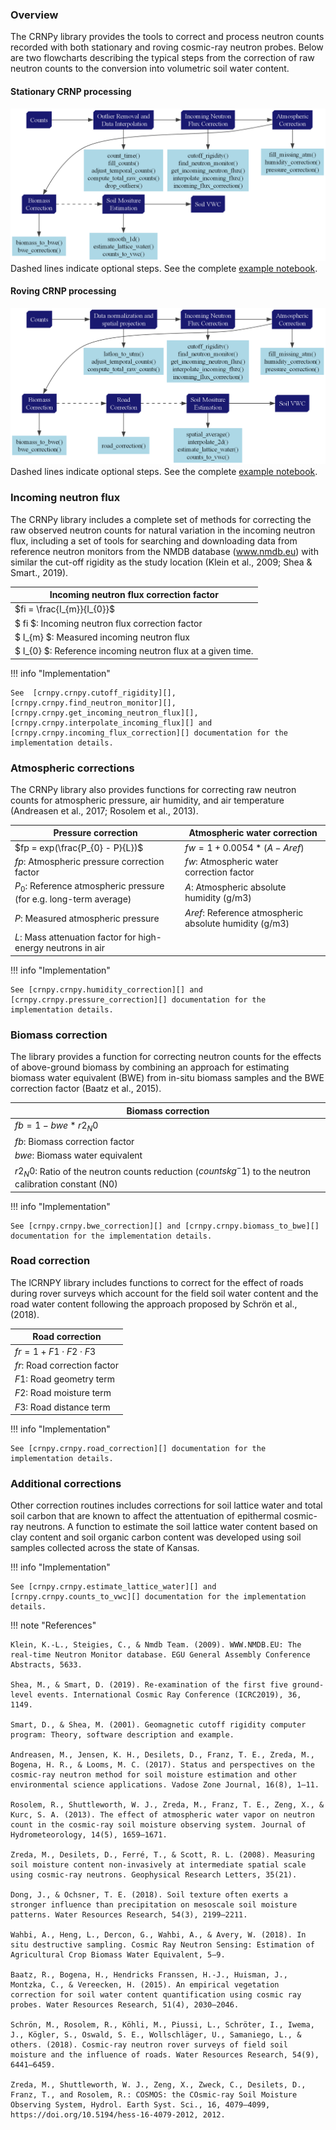 ### Overview

The CRNPy library provides the tools to correct and process neutron counts recorded with both stationary and roving cosmic-ray neutron probes. Below are two flowcharts describing the typical steps from the correction of raw neutron counts to the conversion into volumetric soil water content.

#### Stationary CRNP processing

![CRNPy Processing Workflow](img/workflow_rdt.png)
Dashed lines indicate optional steps. See the complete [example notebook](../examples/stationary/example_RDT_station/).


#### Roving CRNP processing

![CRNPy Processing Workflow](img/workflow_hydroinnova.png)
Dashed lines indicate optional steps. See the complete [example notebook](../examples/rover/Hydroinnova_rover_example/).

### Incoming neutron flux
The CRNPy library includes a complete set of methods for correcting the raw observed neutron counts for natural variation in the incoming neutron flux, including a set of tools for searching and downloading data from reference neutron monitors from the NMDB database (www.nmdb.eu) with similar the cut-off rigidity as the study location (Klein et al., 2009; Shea & Smart., 2019).

| Incoming neutron flux correction factor|
|---------------------------------|
|$fi = \frac{I_{m}}{I_{0}}$|
|$ fi $: Incoming neutron flux correction factor|
|$ I_{m} $: Measured incoming neutron flux|
|$ I_{0} $: Reference incoming neutron flux at a given time.|

!!! info "Implementation"

    See  [crnpy.crnpy.cutoff_rigidity][], [crnpy.crnpy.find_neutron_monitor][], [crnpy.crnpy.get_incoming_neutron_flux][], [crnpy.crnpy.interpolate_incoming_flux][] and [crnpy.crnpy.incoming_flux_correction][] documentation for the implementation details.

### Atmospheric corrections
The CRNPy library also provides functions for correcting raw neutron counts for atmospheric pressure, air humidity, and air temperature (Andreasen et al., 2017; Rosolem et al., 2013).

| Pressure correction | Atmospheric water correction |
|---------------------|------------------------------|
|$fp = exp(\frac{P_{0} - P}{L})$ | $fw = 1 + 0.0054*(A - Aref)$ |
|$fp$: Atmospheric pressure correction factor | $fw$: Atmospheric water correction factor
|$P_{0}$: Reference atmospheric pressure (for e.g. long-term average) | $A$: Atmospheric absolute humidity (g/m3)
|$P$: Measured atmospheric pressure | $Aref$: Reference atmospheric absolute humidity (g/m3)
|$L$: Mass attenuation factor for high-energy neutrons in air | |

!!! info "Implementation"

    See [crnpy.crnpy.humidity_correction][] and [crnpy.crnpy.pressure_correction][] documentation for the implementation details.

### Biomass correction
The library provides a function for correcting neutron counts for the effects of above-ground biomass by combining an approach for estimating biomass water equivalent (BWE) from in-situ biomass samples and the BWE correction factor (Baatz et al., 2015).

| Biomass correction |
|--------------------|
|$fb = 1 - bwe*r2_N0$ |
|$fb$: Biomass correction factor |
|$bwe$: Biomass water equivalent |
|$r2_N0$: Ratio of the neutron counts reduction ($counts kg^-1$) to the neutron calibration constant (N0) |

!!! info "Implementation"

    See [crnpy.crnpy.bwe_correction][] and [crnpy.crnpy.biomass_to_bwe][] documentation for the implementation details.

### Road correction
The lCRNPY library includes functions to correct for the effect of roads during rover surveys which account for the field soil water content and the road water content following the approach proposed by Schrön et al., (2018).

| Road correction |
|-----------------|
|$fr = 1 + F1 \cdot F2 \cdot F3$ |
|$fr$: Road correction factor |
|$F1$: Road geometry term |
|$F2$: Road moisture term |
|$F3$: Road distance term |

!!! info "Implementation"

    See [crnpy.crnpy.road_correction][] documentation for the implementation details.

### Additional corrections

Other correction routines includes corrections for soil lattice water and total soil carbon that are known to affect the attentuation of epithermal cosmic-ray neutrons. A function to estimate the soil lattice water content based on clay content and soil organic carbon content was developed using soil samples collected across the state of Kansas.


!!! info "Implementation"

    See [crnpy.crnpy.estimate_lattice_water][] and [crnpy.crnpy.counts_to_vwc][] documentation for the implementation details.


!!! note "References"

    Klein, K.-L., Steigies, C., & Nmdb Team. (2009). WWW.NMDB.EU: The real-time Neutron Monitor database. EGU General Assembly Conference Abstracts, 5633.
    
    Shea, M., & Smart, D. (2019). Re-examination of the first five ground-level events. International Cosmic Ray Conference (ICRC2019), 36, 1149.
    
    Smart, D., & Shea, M. (2001). Geomagnetic cutoff rigidity computer program: Theory, software description and example.
    
    Andreasen, M., Jensen, K. H., Desilets, D., Franz, T. E., Zreda, M., Bogena, H. R., & Looms, M. C. (2017). Status and perspectives on the cosmic-ray neutron method for soil moisture estimation and other environmental science applications. Vadose Zone Journal, 16(8), 1–11.
    
    Rosolem, R., Shuttleworth, W. J., Zreda, M., Franz, T. E., Zeng, X., & Kurc, S. A. (2013). The effect of atmospheric water vapor on neutron count in the cosmic-ray soil moisture observing system. Journal of Hydrometeorology, 14(5), 1659–1671.
    
    Zreda, M., Desilets, D., Ferré, T., & Scott, R. L. (2008). Measuring soil moisture content non-invasively at intermediate spatial scale using cosmic-ray neutrons. Geophysical Research Letters, 35(21).
    
    Dong, J., & Ochsner, T. E. (2018). Soil texture often exerts a stronger influence than precipitation on mesoscale soil moisture patterns. Water Resources Research, 54(3), 2199–2211.
    
    Wahbi, A., Heng, L., Dercon, G., Wahbi, A., & Avery, W. (2018). In situ destructive sampling. Cosmic Ray Neutron Sensing: Estimation of Agricultural Crop Biomass Water Equivalent, 5–9.
    
    Baatz, R., Bogena, H., Hendricks Franssen, H.-J., Huisman, J., Montzka, C., & Vereecken, H. (2015). An empirical vegetation correction for soil water content quantification using cosmic ray probes. Water Resources Research, 51(4), 2030–2046.
    
    Schrön, M., Rosolem, R., Köhli, M., Piussi, L., Schröter, I., Iwema, J., Kögler, S., Oswald, S. E., Wollschläger, U., Samaniego, L., & others. (2018). Cosmic-ray neutron rover surveys of field soil moisture and the influence of roads. Water Resources Research, 54(9), 6441–6459.
    
    Zreda, M., Shuttleworth, W. J., Zeng, X., Zweck, C., Desilets, D., Franz, T., and Rosolem, R.: COSMOS: the COsmic-ray Soil Moisture Observing System, Hydrol. Earth Syst. Sci., 16, 4079–4099, https://doi.org/10.5194/hess-16-4079-2012, 2012.
